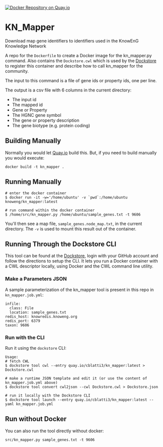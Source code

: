 
[![Docker Repository on Quay.io](https://quay.io/repository/cblatti3/kn_mapper/status "Docker Repository on Quay.io")](https://quay.io/repository/cblatti3/kn_mapper)


# KN_Mapper
Download map gene identifiers to identifiers used in the KnowEnG Knowledge Network

A repo for the `Dockerfile` to create a Docker image for the kn_mapper.py command. Also contains the
`Dockstore.cwl` which is used by the [Dockstore](https://www.dockstore.org) to register
this container and describe how to call kn_mapper for the community.

The input to this command is a file of gene ids or property ids, one per line.

The output is a csv file with 6 columns in the current directory:
 - The input id
 - The mapped id
 - Gene or Property
 - The HGNC gene symbol
 - The gene or property description
 - The gene biotype (e.g. protein coding)


## Building Manually

Normally you would let [Quay.io](http://quay.io) build this.  But, if you need to build manually you would execute:

    docker build -t kn_mapper .


## Running Manually

```
# enter the docker container
$ docker run -it -w='/home/ubuntu' -v `pwd`:/home/ubuntu knoweng/kn_mapper:latest

# run command within the docker container
$ /home/src/kn_mapper.py /home/ubuntu/sample_genes.txt -t 9606
```
You'll then see a map file, `sample_genes.node_map.txt`, in the current directory. The `-v` is used to mount this result out of the container.

## Running Through the Dockstore CLI

This tool can be found at the [Dockstore](https://dockstore.org/containers/quay.io/cblatti3/kn_mapper), login with your GitHub account and follow the
directions to setup the CLI.  It lets you run a Docker container with a CWL descriptor locally, using Docker and the CWL command line utility.


### Make a Parameters JSON

A sample parameterization of the kn_mapper tool is present in this repo in `kn_mapper.job.yml`:

```
infile:
  class: File
  location: sample_genes.txt
redis_host: knowredis.knoweng.org
redis_port: 6379
taxon: 9606
```

### Run with the CLI

Run it using the `dockstore` CLI:

```
Usage:
# fetch CWL
$ dockstore tool cwl --entry quay.io/cblatti3/kn_mapper:latest > Dockstore.cwl

# make a runtime JSON template and edit it (or use the content of kn_mapper.job.yml above)
$ dockstore tool convert cwl2json --cwl Dockstore.cwl > Dockstore.json

# run it locally with the Dockstore CLI
$ dockstore tool launch --entry quay.io/cblatti3/kn_mapper:latest --yaml kn_mapper.job.yml
```

## Run without Docker

You can also run the tool directly without docker:

```
src/kn_mapper.py sample_genes.txt -t 9606
```
